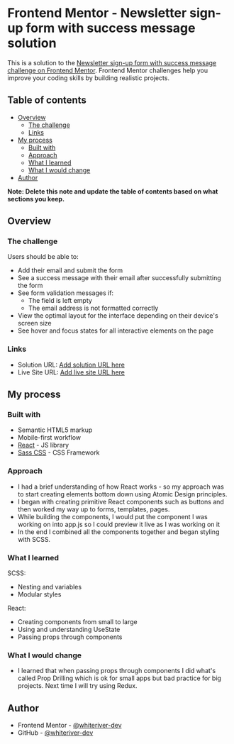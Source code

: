 # Frontend Mentor - Newsletter sign-up form with success message solution

This is a solution to the [Newsletter sign-up form with success message challenge on Frontend Mentor](https://www.frontendmentor.io/challenges/newsletter-signup-form-with-success-message-3FC1AZbNrv). Frontend Mentor challenges help you improve your coding skills by building realistic projects. 

## Table of contents

- [Overview](#overview)
  - [The challenge](#the-challenge)
  - [Links](#links)
- [My process](#my-process)
  - [Built with](#built-with)
  - [Approach](#approach)
  - [What I learned](#what-i-learned)
  - [What I would change](#what-i-would-change)
- [Author](#author)

**Note: Delete this note and update the table of contents based on what sections you keep.**

## Overview

### The challenge

Users should be able to:

- Add their email and submit the form
- See a success message with their email after successfully submitting the form
- See form validation messages if:
  - The field is left empty
  - The email address is not formatted correctly
- View the optimal layout for the interface depending on their device's screen size
- See hover and focus states for all interactive elements on the page


### Links

- Solution URL: [Add solution URL here](https://your-solution-url.com)
- Live Site URL: [Add live site URL here](https://your-live-site-url.com)

## My process

### Built with

- Semantic HTML5 markup
- Mobile-first workflow
- [React](https://reactjs.org/) - JS library
- [Sass CSS](https://sass-lang.com/) - CSS Framework


### Approach
- I had a brief understanding of how React works - so my approach was to start creating elements bottom down using Atomic Design principles. 
- I began with creating primitive React components such as buttons and then worked my way up to forms, templates, pages. 
- While building the components, I would put the component I was working on into app.js so I could preview it live as I was working on it
- In the end I combined all the components together and began styling with SCSS.

### What I learned

SCSS:
- Nesting and variables
- Modular styles

React:
- Creating components from small to large
- Using and understanding UseState
- Passing props through components

### What I would change

- I learned that when passing props through components I did what's called Prop Drilling which is ok for small apps but bad practice for big projects. Next time I will try using Redux.

## Author

- Frontend Mentor - [@whiteriver-dev](https://www.frontendmentor.io/profile/whiteriver-dev)
- GitHub - [@whiteriver-dev](https://github.com/whiteriver-dev)

